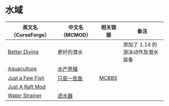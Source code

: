 # 水域

| 英文名（CurseForge）                                                            | 中文名（MCMOD）                                    | 相关链接                                              | 备注                             |
| ------------------------------------------------------------------------------- | -------------------------------------------------- | ----------------------------------------------------- | -------------------------------- |
| [Better Diving](https://www.curseforge.com/minecraft/mc-mods/better-diving)     | 更好的潜水                                         |                                                       | 添加了 1.14 的游泳动作及潜水装备 |
| [Aquaculture](https://www.curseforge.com/minecraft/mc-mods/aquaculture)         | [水产养殖](https://www.mcmod.cn/class/281.html)    |                                                       |                                  |
| [Just a Few Fish](https://www.curseforge.com/minecraft/mc-mods/just-a-few-fish) | [只是一些鱼](https://www.mcmod.cn/class/1130.html) | [MCBBS](https://www.mcbbs.net/thread-529165-1-1.html) |                                  |
| [Just A Raft Mod](https://www.curseforge.com/minecraft/mc-mods/just-a-raft-mod) |                                                    |                                                       |                                  |
| [Water Strainer](https://www.curseforge.com/minecraft/mc-mods/water-strainer)   | [滤水器](https://www.mcmod.cn/class/1512.html)     |                                                       |                                  |
